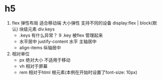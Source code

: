 # h5 
1. flex 弹性布局 适合移动端 大小弹性 支持不同的设备
    display:flex | block(默认)
    块级元素 div.keys
    - .keys 有什么异常？
     9 .key 被flex 管理起来
    - 水平居中 justify-content 水平 主轴居中
    - align-items 纵轴居中
2. 相对单位
    - px 绝对大小 不适用于移动
    - vh 相对于屏幕
    - rem 相对于html 根元素(本例在开始时设置了font-size: 10px)
